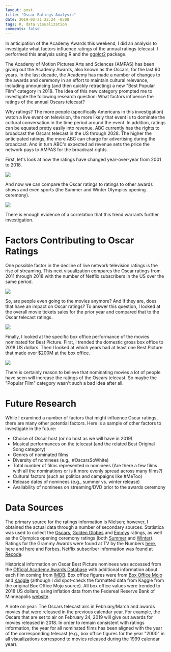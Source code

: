 ```yaml
---
layout: post
title: "Oscar Ratings Analysis"
date: 2019-02-21 22:24 -0500
tags: R, data visualization
comments: false
---
```

In anticipation of the Academy Awards this weekend, I did an analysis to investigate what factors influence ratings of the annual ratings telecast.  I performed this analysis using R and the [ggplot2](https://ggplot2.tidyverse.org/) package.

The Academy of Motion Pictures Arts and Sciences (AMPAS) has been giving out the Academy Awards, also known as the Oscars, for the last 90 years.  In the last decade, the Academy has made a number of changes to the awards and ceremony in an effort to maintain cultural relevance, including announcing (and then quickly retracting) a new "Best Popular Film" category in 2018.  The idea of this new category prompted me to investigate the following research question: What factors influence the ratings of the annual Oscars telecast?

Why ratings?  The more people (specifically Americans in this investigation) watch a live event on television, the more likely that event is to dominate the cultural conversation in the time period around the event.  In addition, ratings can be equated pretty easily into revenue.  ABC currently has the rights to broadcast the Oscars telecast in the US through 2028.  The higher the anticipated ratings, the more ABC can charge for advertising during the broadcast.  And in turn ABC's expected ad revenue sets the price the network pays to AMPAS for the broadcast rights.

First, let's look at how the ratings have changed year-over-year from 2001 to 2018.

<img src="{{'images/oscars_yoy.jpeg' | prepend:site.baseurl }}">

And now we can compare the Oscar ratings to ratings to other awards shows and even sports (the Summer and Winter Olympics opening ceremony).

<img src="{{'images/ratings_comparison.jpeg' | relative_url }}">

There is enough evidence of a correlation that this trend warrants further investigation.


Factors Contributing to Oscar Ratings
=====================================
One possible factor in the decline of live network television ratings is the rise of streaming.  This next visualization compares the Oscar ratings from 2011 through 2018 with the number of Netflix subscribers in the US over the same period.  

<img src="{{'images/oscars_vs_netflix.jpeg' | relative_url }}">

So, are people even going to the movies anymore?  And if they are, does that have an impact on Oscar ratings?  To answer this question, I looked at the overall movie tickets sales for the prior year and compared that to the Oscar telecast ratings.

<img src="{{'images/box_office.jpeg' | relative_url }}">

Finally, I looked at the specific box office performance of the movies nominated for Best Picture.  First, I trended the domestic gross box office to 2018 US dollars.  Then I looked at which years had at least one Best Picture that made over $200M at the box office.

<img src="{{'images/ratings_boxplot.jpeg' | relative_url }}">

There is certainly reason to believe that nominating movies a lot of people have seen will increase the ratings of the Oscars telecast.  So maybe the "Popular Film" category wasn't such a bad idea after all.

Future Research
===============
While I examined a number of factors that might influence Oscar ratings, there are many other potential factors.  Here is a sample of other factors to investigate in the future:   
* Choice of Oscar host (or no host as we will have in 2019)
* Musical performances on the telecast (and the related Best Original Song category)
* Genres of nominated films
* Diversity of nominees (e.g., #OscarsSoWhite)
* Total number of films represented in nominees (Are there a few films with all the nominations or is it more evenly spread across many films?)
* Cultural factors (such as politics and campaigns like #MeToo)
* Release dates of nominees (e.g., summer vs. winter release)
* Availability of nominees on streaming/DVD prior to the awards ceremony 

Data Sources
============
The primary source for the ratings information is Nielsen; however, I obtained the actual data through a number of secondary sources.  Statistica was used to collect the [Oscars](http://www.statista.com/statistics/253743/academy-awards--number-of-viewers/), [Golden Globes](http://www.statista.com/statistics/266669/golden-globes--number-of-viewers/) and [Emmys](http://www.statista.com/statistics/260428/emmy-awards--number-of-viewers/) ratings, as well as the Olympics opening ceremony ratings (both [Summer](http://www.statista.com/statistics/237448/viewers-of-the-summer-olympics-opening-ceremony-in-the-us/) and [Winter](http://www.statista.com/statistics/587463/winter-olympics-opening-ceremony-number-viewers-usa/)).  Ratings for the Grammy Awards were found at TV by the Numbers [here](http://tvbythenumbers.zap2it.com/reference/grammy-awards-tv-ratings/40427/), [here](http://tvbythenumbers.zap2it.com/more-tv-news/the-grammys-are-having-a-pretty-good-decade-in-the-ratings/) and [here](http://tvbythenumbers.zap2it.com/daily-ratings/tv-ratings-sunday-jan-28-2018/) and [Forbes](http://www.forbes.com/sites/bizblog/2010/02/01/grammy-ratings-soar/#370a185b7a17).  Netflix subscriber information was found at [Recode](http://www.recode.net/2018/1/22/16920150/netflix-q4-2017-earnings-subscribers).  

Historical information on Oscar Best Picture nominees was accessed from the [Official Academy Awards Database](http://awardsdatabase.oscars.org/) with additional information about each film coming from [IMDB](http://www.imdb.com).  Box office figures were from [Box Office Mojo](https://www.boxofficemojo.com/yearly/) and [Kaggle](http://www.kaggle.com/eliasdabbas/boxofficemojo-alltime-domestic-data) (although I did spot-check the formatted data from Kaggle from the original Box Office Mojo source).  All box office values were trended to 2018 US dollars, using inflation data from the Federeal Reserve Bank of Minneapolis [website](http://www.minneapolisfed.org/community/financial-and-economic-education/cpi-calculator-information/consumer-price-index-and-inflation-rates-1913).  

A note on year: The Oscars telecast airs in February/March and awards movies that were released in the previous calendar year.  For example, the Oscars that are set to air on February 24, 2019 will give out awards for movies released in 2018.  In order to remain consistent with ratings information, the year for all nominated films has been aligned with the year of the corresponding telecast (e.g., box office figures for the year "2000" in all visualizations correspond to movies released during the 1999 calendar year).